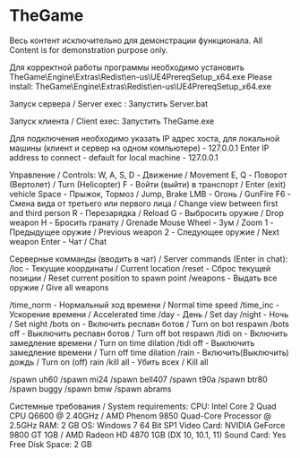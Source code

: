 ﻿# TheGame
Весь контент исключительно для демонстрации функционала.
All Content is for demonstration purpose only.

Для корректной работы программы необходимо установить TheGame\Engine\Extras\Redist\en-us\UE4PrereqSetup_x64.exe
Please install:  TheGame\Engine\Extras\Redist\en-us\UE4PrereqSetup_x64.exe

Запуск сервера / Server exec : Запустить Server.bat

Запуск клиента / Client exec: Запустить TheGame.exe

Для подключения необходимо указать IP адрес хоста, для локальной машины (клиент и сервер на одном компьютере) - 127.0.0.1
Enter IP address to connect - default for local machine - 127.0.0.1

Управление / Controls:
W, A, S, D - Движение / Movement 
E, Q - Поворот (Вертолет) / Turn (Helicopter)
F - Войти (выйти) в транспорт / Enter (exit) vehicle
Space - Прыжок, Тормоз / Jump, Brake
LMB - Огонь / GunFire
F6 - Смена вида от третьего или первого лица / Change view between first and third person
R - Перезарядка / Reload
G - Выбросить оружие / Drop weapon
H - Бросить гранату / Grenade 
Mouse Wheel - Зум / Zoom
1 - Предыдущее оружие / Previous weapon
2 - Следующее оружие / Next weapon
Enter - Чат / Chat

Серверные комманды (вводить в чат) / Server commands (Enter in chat):
/loc - Текущие координаты / Current location
/reset - Сброс текущей позиции / Reset current position to spawn point
/weapons - Выдать все оружие / Give all weapons

/time_norm - Нормальный ход времени / Normal time speed
/time_inc - Ускорение времени / Accelerated time
/day - День / Set day
/night - Ночь / Set night
/bots on - Включить респавн ботов / Turn on bot respawn
/bots off - Выключить респавн ботов / Turn off bot respawn
/tidi on - Включить замедление времени / Turn on time dilation
/tidi off - Выключить замедление времени / Turn off time dilation
/rain - Включить(Выключить) дождь / Turn on (off) rain
/kill all - Убить всех / Kill all

/spawn uh60
/spawn mi24
/spawn bell407
/spawn t90a
/spawn btr80
/spawn buggy
/spawn bmw
/spawn abrams


Системные требования / System requirements:
CPU:			Intel Core 2 Quad CPU Q6600 @ 2.40GHz / AMD Phenom 9850 Quad-Core Processor @ 2.5GHz
RAM:			2 GB
OS:			Windows 7 64 Bit SP1
Video Card:		NVIDIA GeForce 9800 GT 1GB / AMD Radeon HD 4870 1GB (DX 10, 10.1, 11)
Sound Card:		Yes
Free Disk Space:	2 GB
